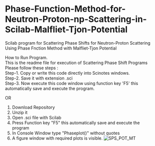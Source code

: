 # Phase-Function-Method-for-Neutron-Proton-np-Scattering-in-Scilab-Malfliet-Tjon-Potential
Scilab program for Scattering Phase Shifts for Neutron-Proton Scattering Using Phase Fnction Method with Malfliet-Tjon Potential

How to Run Program.                                                                                                                                         
This is the readme file for execution of Scattering Phase Shift Programs                                                        
Please follow these steps :                                                                                                                                
Step-1. Copy or write this code directly into Scinotes windows.                                                                       
Step-2. Save it with extension .sci                                                                                                                    
Step-3. Now execute this code window using function key 'F5' this automatically save and execute the program.                                                                                                                                            

OR
1. Download Repository 
2. Unzip it 
3. Open .sci file with Scilab 					
4. Press Function key "F5" this automatically save and execute the program
5. In Console Window type "Phaseplot()" without quotes
6. A figure window with required plots is visible.
![SPS_POT_MT](https://user-images.githubusercontent.com/83568077/211540310-56c39a7a-39a9-4adc-9840-84289a20c682.png)
